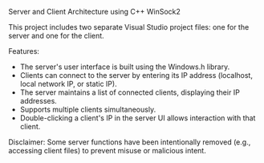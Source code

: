 Server and Client Architecture using C++ WinSock2

This project includes two separate Visual Studio project files: one for the server and one for the client.

Features:
- The server's user interface is built using the Windows.h library.
- Clients can connect to the server by entering its IP address (localhost, local network IP, or static IP).
- The server maintains a list of connected clients, displaying their IP addresses.
- Supports multiple clients simultaneously.
- Double-clicking a client's IP in the server UI allows interaction with that client.

Disclaimer:
Some server functions have been intentionally removed (e.g., accessing client files) to prevent misuse or malicious intent.
